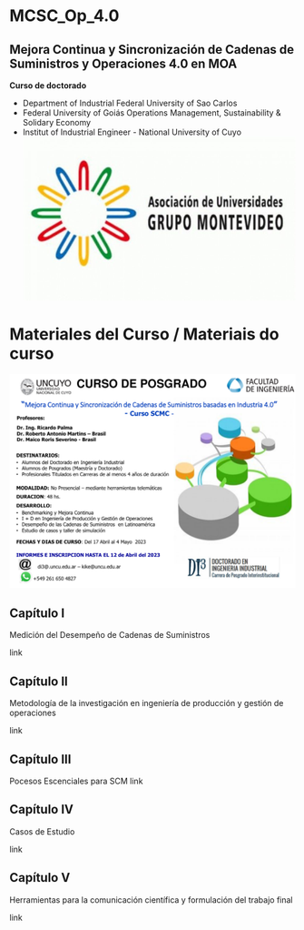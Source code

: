 # MCSC_Op_4.0
## Mejora Continua y Sincronización de Cadenas de Suministros y Operaciones 4.0 en MOA

**Curso de doctorado**
-  Department of Industrial Federal University of Sao Carlos
-  Federal University of Goiás Operations Management, Sustainability & Solidary Economy
-  Institut of Industrial Engineer - National University of Cuyo
![AUGM](logo-augm.jpg)

# Materiales del Curso / Materiais do curso

![Flyer](flyer.png)

## Capítulo I
Medición del Desempeño de Cadenas de Suministros

link

## Capítulo II
Metodología de la investigación en ingeniería de producción y gestión de operaciones



link

## Capítulo III
Pocesos Escenciales para SCM
link

## Capítulo IV
Casos de Estudio

link

## Capítulo V
Herramientas para la comunicación científica y formulación del trabajo final


link
